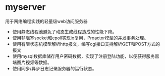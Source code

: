 # myserver
用于网络编程实践的轻量级web访问服务器
* 使用静态线程池避免了动态生成线程造成的性能下降。
* 使用非阻塞socket和epoll实现io复用，Proactor模型的并发事务处理。
* 使用有限状态机模型解析http报文，编写cgi接口支持解析GET和POST方式的报文
* 使用mysql数据库储存用户密码数据，实现了注册登陆功能，以便获得服务器端图片视频等数据。
* 使用同步/异步日志记录服务器的运行状态。
